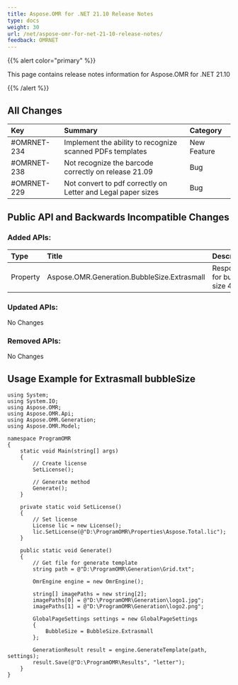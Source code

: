 ```yaml
---
title: Aspose.OMR for .NET 21.10 Release Notes
type: docs
weight: 30
url: /net/aspose-omr-for-net-21-10-release-notes/
feedback: OMRNET
---
```


{{% alert color="primary" %}} 

This page contains release notes information for Aspose.OMR for .NET 21.10

{{% /alert %}} 
## **All Changes**
|**Key**|**Summary**|**Category**|
| :- | :- | :- |
|#OMRNET-234|Implement the ability to recognize scanned PDFs templates|New Feature|
|#OMRNET-238|Not recognize the barcode correctly on release 21.09|Bug|
|#OMRNET-229|Not convert to pdf correctly on Letter and Legal paper sizes|Bug|

## **Public API and Backwards Incompatible Changes**
### **Added APIs:**

|**Type**|**Title**|**Description**|
| :- | :- | :- |
|Property|Aspose.OMR.Generation.BubbleSize.Extrasmall|Responsible for bubble size 40|

### **Updated APIs:**

No Changes

### **Removed APIs:**

No Changes

## **Usage Example for Extrasmall bubbleSize**
```code
using System;
using System.IO;
using Aspose.OMR;
using Aspose.OMR.Api;
using Aspose.OMR.Generation;
using Aspose.OMR.Model;

namespace ProgramOMR
{
    static void Main(string[] args)
    {
        // Create license
        SetLicense();   

        // Generate method
        Generate();
    }

    private static void SetLicense()
    {
        // Set license 
        License lic = new License();
        lic.SetLicense(@"D:\ProgramOMR\Properties\Aspose.Total.lic");
    }

    public static void Generate()
    {
        // Get file for generate template
        string path = @"D:\ProgramOMR\Generation\Grid.txt";

        OmrEngine engine = new OmrEngine();

        string[] imagePaths = new string[2];
        imagePaths[0] = @"D:\ProgramOMR\Generation\logo1.jpg";
        imagePaths[1] = @"D:\ProgramOMR\Generation\logo2.png";

        GlobalPageSettings settings = new GlobalPageSettings
        {
            BubbleSize = BubbleSize.Extrasmall
        };

        GenerationResult result = engine.GenerateTemplate(path, settings);
        result.Save(@"D:\ProgramOMR\Results", "letter");
    }
}
```
